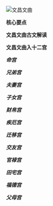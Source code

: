 ![文昌文曲](./imgs/文昌文曲.png)

**核心要点**

**文昌文曲古文解读**


**文昌文曲入十二宫**

***命宫***


***兄弟宫***


***夫妻宫***


***子女宫***


***财帛宫***


***疾厄宫***


***迁移宫***


***交友宫***


***官禄宫***


***田宅宫***


***福德宫***


***父母宫***
